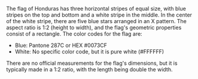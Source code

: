 The flag of Honduras has three horizontal stripes of equal size, with blue stripes on the top and bottom and a white stripe in the middle. In the center of the white stripe, there are five blue stars arranged in an X pattern. The aspect ratio is 1:2 (height to width), and the flag's geometric properties consist of a rectangle. The color codes for the flag are:

- Blue: Pantone 287C or HEX #0073CF
- White: No specific color code, but it is pure white (#FFFFFF)
 
There are no official measurements for the flag's dimensions, but it is typically made in a 1:2 ratio, with the length being double the width.